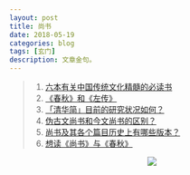 ```yaml
---
layout: post
title: 尚书
date: 2018-05-19
categories: blog
tags: [玄门]
description: 文章金句。
---
```



>1. [六本有关中国传统文化精髓的必读书](http://www.lukou.com/userfeed/15762929)
>1. [《春秋》和《左传》](https://zhidao.baidu.com/question/69895404.html)
>1. [「清华简」目前的研究状况如何？](https://www.zhihu.com/question/24392778)
>1. [伪古文尚书和今文尚书的区别？](https://www.zhihu.com/question/52158030)
>1. [尚书及其各个篇目历史上有哪些版本？](https://www.zhihu.com/question/21154181)
>1. [想读《尚书》与《春秋》](https://www.zhihu.com/question/61660108)



<center>
    <p><img src="http://img1.lukou.com/static/p/blog/medium/0022/02/94/46/22029446.jpg" align="center"></p>
</center>
